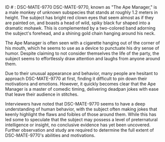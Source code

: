 ID # : DSC-MATE-9770
DSC-MATE-9770, known as "The Ape Manager," is a male monkey of unknown subspecies that stands at roughly 1.2 meters in height. The subject has bright red clown eyes that seem almost as if they are painted on, and boasts a head of wild, spiky black fur shaped into a dramatic mohawk. This is complemented by a two-colored band adorning the subject's forehead, and a shining gold chain hanging around his neck.

The Ape Manager is often seen with a cigarette hanging out of the corner of his mouth, which he seems to use as a device to punctuate his dry sense of humor. Despite claiming to not consider themselves the life of the party, the subject seems to effortlessly draw attention and laughs from anyone around them.

Due to their unusual appearance and behavior, many people are hesitant to approach DSC-MATE-9770 at first, finding it difficult to pin down their motivations and emotions. However, it quickly becomes clear that the Ape Manager is a master of comedic timing, delivering deadpan jokes with ease that leave their audience in stitches.

Interviewers have noted that DSC-MATE-9770 seems to have a deep understanding of human behavior, with the subject often making jokes that keenly highlight the flaws and foibles of those around them. While this has led some to speculate that the subject may possess a level of preternatural intelligence or insight, no conclusive evidence has yet been uncovered. Further observation and study are required to determine the full extent of DSC-MATE-9770's abilities and motivations.